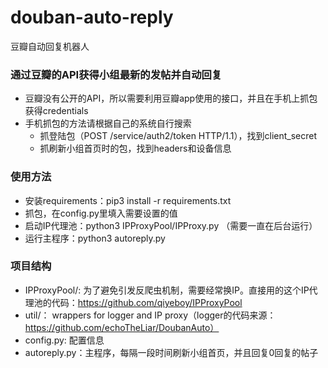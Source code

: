 # douban-auto-reply
豆瓣自动回复机器人

### 通过豆瓣的API获得小组最新的发帖并自动回复
* 豆瓣没有公开的API，所以需要利用豆瓣app使用的接口，并且在手机上抓包获得credentials
* 手机抓包的方法请根据自己的系统自行搜索
  * 抓登陆包（POST /service/auth2/token HTTP/1.1），找到client_secret
  * 抓刷新小组首页时的包，找到headers和设备信息


### 使用方法
* 安装requirements：pip3 install -r requirements.txt
* 抓包，在config.py里填入需要设置的值
* 启动IP代理池：python3 IPProxyPool/IPProxy.py （需要一直在后台运行）
* 运行主程序：python3 autoreply.py


### 项目结构
* IPProxyPool/: 为了避免引发反爬虫机制，需要经常换IP。直接用的这个IP代理池的代码：https://github.com/qiyeboy/IPProxyPool
* util/： wrappers for logger and IP proxy（logger的代码来源：https://github.com/echoTheLiar/DoubanAuto）
* config.py: 配置信息
* autoreply.py：主程序，每隔一段时间刷新小组首页，并且回复0回复的帖子


